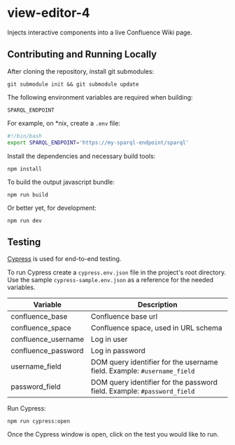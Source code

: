 # view-editor-4

Injects interactive components into a live Confluence Wiki page.

## Contributing and Running Locally

After cloning the repository, install git submodules:
```shell
git submodule init && git submodule update
```

The following environment variables are required when building:

```shell
SPARQL_ENDPOINT
```

For example, on *nix, create a `.env` file:
```bash
#!/bin/bash
export SPARQL_ENDPOINT='https://my-sparql-endpoint/sparql'
```

Install the dependencies and necessary build tools:
```shell
npm install
```

To build the output javascript bundle:

```shell
npm run build
```

Or better yet, for development:

```shell
npm run dev
```

## Testing

[Cypress](https://www.cypress.io/) is used for end-to-end testing.

To run Cypress create a `cypress.env.json` file in the project's root directory. Use the sample `cypress-sample.env.json` as a reference for the needed variables.

| Variable | Description                                 |
| ---- | ---------------------------------------- |
| confluence_base | Confluence base url |
| confluence_space | Confluence space, used in URL schema  |
| confluence_username  | Log in user |
| confluence_password   | Log in password |
| username_field | DOM query identifier for the username field. Example: `#username_field`  |
| password_field | DOM query identifier for the password field. Example: `#password_field`   |

Run Cypress:
```shell
npm run cypress:open
```

Once the Cypress window is open, click on the test you would like to run.